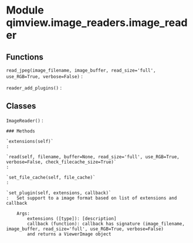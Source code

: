Module qimview.image_readers.image_reader
=========================================

Functions
---------

    
`read_jpeg(image_filename, image_buffer, read_size='full', use_RGB=True, verbose=False)`
:   

    
`reader_add_plugins()`
:   

Classes
-------

`ImageReader()`
:   

    ### Methods

    `extensions(self)`
    :

    `read(self, filename, buffer=None, read_size='full', use_RGB=True, verbose=False, check_filecache_size=True)`
    :

    `set_file_cache(self, file_cache)`
    :

    `set_plugin(self, extensions, callback)`
    :   Set support to a image format based on list of extensions and callback
        
        Args:
            extensions ([type]): [description]
            callback (function): callback has signature (image_filename, image_buffer, read_size='full', use_RGB=True, verbose=False) 
            and returns a ViewerImage object
